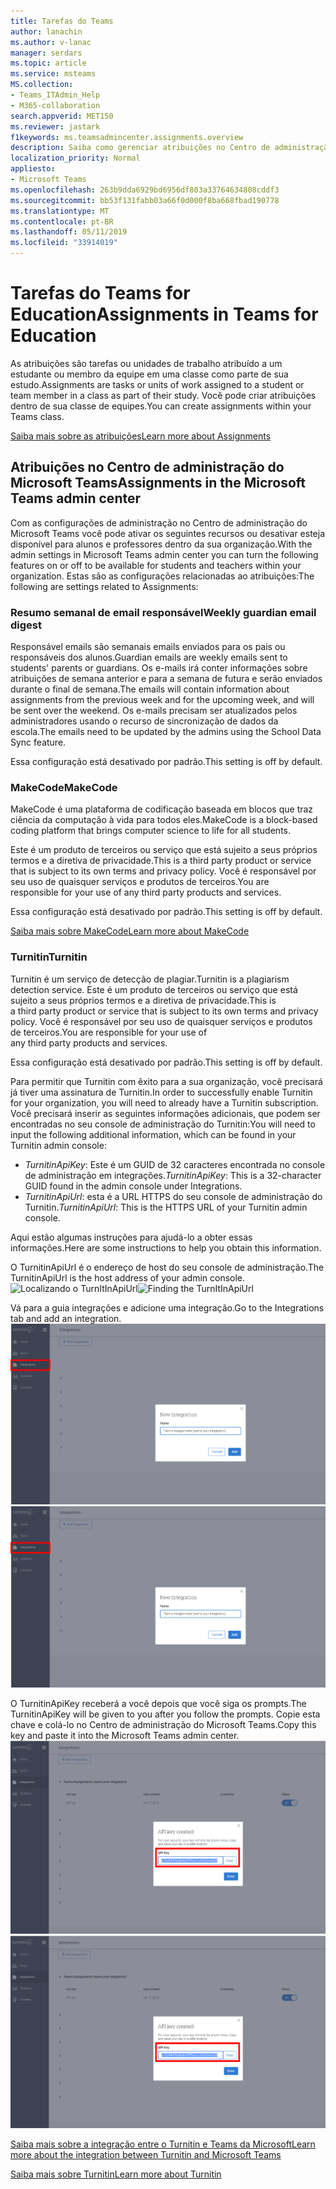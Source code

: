```yaml
---
title: Tarefas do Teams
author: lanachin
ms.author: v-lanac
manager: serdars
ms.topic: article
ms.service: msteams
MS.collection:
- Teams_ITAdmin_Help
- M365-collaboration
search.appverid: MET150
ms.reviewer: jastark
f1keywords: ms.teamsadmincenter.assignments.overview
description: Saiba como gerenciar atribuições no Centro de administração do Microsoft Teams em equipes educacional.
localization_priority: Normal
appliesto:
- Microsoft Teams
ms.openlocfilehash: 263b9dda6929bd6956df803a33764634808cddf3
ms.sourcegitcommit: bb53f131fabb03a66f0d000f8ba668fbad190778
ms.translationtype: MT
ms.contentlocale: pt-BR
ms.lasthandoff: 05/11/2019
ms.locfileid: "33914019"
---
```

# <a name="assignments-in-teams-for-education"></a><span data-ttu-id="3f860-103">Tarefas do Teams for Education</span><span class="sxs-lookup"><span data-stu-id="3f860-103">Assignments in Teams for Education</span></span>

<span data-ttu-id="3f860-104">As atribuições são tarefas ou unidades de trabalho atribuído a um estudante ou membro da equipe em uma classe como parte de sua estudo.</span><span class="sxs-lookup"><span data-stu-id="3f860-104">Assignments are tasks or units of work assigned to a student or team member in a class as part of their study.</span></span> <span data-ttu-id="3f860-105">Você pode criar atribuições dentro de sua classe de equipes.</span><span class="sxs-lookup"><span data-stu-id="3f860-105">You can create assignments within your Teams class.</span></span>

[<span data-ttu-id="3f860-106">Saiba mais sobre as atribuições</span><span class="sxs-lookup"><span data-stu-id="3f860-106">Learn more about Assignments</span></span>](https://support.office.com/article/microsoft-teams-5aa4431a-8a3c-4aa5-87a6-b6401abea114?ui=en-US&rs=en-IE&ad=IE#ID0EAABAAA=Assignments)

## <a name="assignments-in-the-microsoft-teams-admin-center"></a><span data-ttu-id="3f860-107">Atribuições no Centro de administração do Microsoft Teams</span><span class="sxs-lookup"><span data-stu-id="3f860-107">Assignments in the Microsoft Teams admin center</span></span>

<span data-ttu-id="3f860-108">Com as configurações de administração no Centro de administração do Microsoft Teams você pode ativar os seguintes recursos ou desativar esteja disponível para alunos e professores dentro da sua organização.</span><span class="sxs-lookup"><span data-stu-id="3f860-108">With the admin settings in Microsoft Teams admin center you can turn the following features on or off to be available for students and teachers within your organization.</span></span> <span data-ttu-id="3f860-109">Estas são as configurações relacionadas ao atribuições:</span><span class="sxs-lookup"><span data-stu-id="3f860-109">The following are settings related to Assignments:</span></span>

<span data-ttu-id="3f860-110"><a name="#bkemaildigest"> </a></span><span class="sxs-lookup"><span data-stu-id="3f860-110"></span></span>
### <a name="weekly-guardian-email-digest"></a><span data-ttu-id="3f860-111">Resumo semanal de email responsável</span><span class="sxs-lookup"><span data-stu-id="3f860-111">Weekly guardian email digest</span></span>
<span data-ttu-id="3f860-112">Responsável emails são semanais emails enviados para os pais ou responsáveis dos alunos.</span><span class="sxs-lookup"><span data-stu-id="3f860-112">Guardian emails are weekly emails sent to students' parents or guardians.</span></span> <span data-ttu-id="3f860-113">Os e-mails irá conter informações sobre atribuições de semana anterior e para a semana de futura e serão enviados durante o final de semana.</span><span class="sxs-lookup"><span data-stu-id="3f860-113">The emails will contain information about assignments from the previous week and for the upcoming week, and will be sent over the weekend.</span></span> <span data-ttu-id="3f860-114">Os e-mails precisam ser atualizados pelos administradores usando o recurso de sincronização de dados da escola.</span><span class="sxs-lookup"><span data-stu-id="3f860-114">The emails need to be updated by the admins using the School Data Sync feature.</span></span>

<span data-ttu-id="3f860-115">Essa configuração está desativado por padrão.</span><span class="sxs-lookup"><span data-stu-id="3f860-115">This setting is off by default.</span></span>

<span data-ttu-id="3f860-116"><a name="bkmakecode"> </a></span><span class="sxs-lookup"><span data-stu-id="3f860-116"></span></span>
### <a name="makecode"></a><span data-ttu-id="3f860-117">MakeCode</span><span class="sxs-lookup"><span data-stu-id="3f860-117">MakeCode</span></span>
<span data-ttu-id="3f860-118">MakeCode é uma plataforma de codificação baseada em blocos que traz ciência da computação à vida para todos eles.</span><span class="sxs-lookup"><span data-stu-id="3f860-118">MakeCode is a block-based coding platform that brings computer science to life for all students.</span></span> 

<span data-ttu-id="3f860-119">Este é um produto de terceiros ou serviço que está sujeito a seus próprios termos e a diretiva de privacidade.</span><span class="sxs-lookup"><span data-stu-id="3f860-119">This is a third party product or service that is subject to its own terms and privacy policy.</span></span> <span data-ttu-id="3f860-120">Você é responsável por seu uso de quaisquer serviços e produtos de terceiros.</span><span class="sxs-lookup"><span data-stu-id="3f860-120">You are responsible for your use of any third party products and services.</span></span>

<span data-ttu-id="3f860-121">Essa configuração está desativado por padrão.</span><span class="sxs-lookup"><span data-stu-id="3f860-121">This setting is off by default.</span></span>

[<span data-ttu-id="3f860-122">Saiba mais sobre MakeCode</span><span class="sxs-lookup"><span data-stu-id="3f860-122">Learn more about MakeCode</span></span>](https://www.microsoft.com/${locale}/makecode)

<span data-ttu-id="3f860-123"><a name="#turnitin"> </a></span><span class="sxs-lookup"><span data-stu-id="3f860-123"></span></span>
### <a name="turnitin"></a><span data-ttu-id="3f860-124">Turnitin</span><span class="sxs-lookup"><span data-stu-id="3f860-124">Turnitin</span></span>

<span data-ttu-id="3f860-125">Turnitin é um serviço de detecção de plagiar.</span><span class="sxs-lookup"><span data-stu-id="3f860-125">Turnitin is a plagiarism detection service.</span></span> <span data-ttu-id="3f860-126">Este é um produto de terceiros ou serviço que está sujeito a seus próprios termos e a diretiva de privacidade.</span><span class="sxs-lookup"><span data-stu-id="3f860-126">This is a third party product or service that is subject to its own terms and privacy policy.</span></span> <span data-ttu-id="3f860-127">Você é responsável por seu uso de quaisquer serviços e produtos de terceiros.</span><span class="sxs-lookup"><span data-stu-id="3f860-127">You are responsible for your use of any third party products and services.</span></span>

<span data-ttu-id="3f860-128">Essa configuração está desativado por padrão.</span><span class="sxs-lookup"><span data-stu-id="3f860-128">This setting is off by default.</span></span>

<span data-ttu-id="3f860-129">Para permitir que Turnitin com êxito para a sua organização, você precisará já tiver uma assinatura de Turnitin.</span><span class="sxs-lookup"><span data-stu-id="3f860-129">In order to successfully enable Turnitin for your organization, you will need to already have a Turnitin subscription.</span></span> <span data-ttu-id="3f860-130">Você precisará inserir as seguintes informações adicionais, que podem ser encontradas no seu console de administração do Turnitin:</span><span class="sxs-lookup"><span data-stu-id="3f860-130">You will need to input the following additional information, which can be found in your Turnitin admin console:</span></span>

  * <span data-ttu-id="3f860-131">_TurnitinApiKey_: Este é um GUID de 32 caracteres encontrada no console de administração em integrações.</span><span class="sxs-lookup"><span data-stu-id="3f860-131">_TurnitinApiKey_: This is a 32-character GUID found in the admin console under Integrations.</span></span>
  * <span data-ttu-id="3f860-132">_TurnitinApiUrl_: esta é a URL HTTPS do seu console de administração do Turnitin.</span><span class="sxs-lookup"><span data-stu-id="3f860-132">_TurnitinApiUrl_: This is the HTTPS URL of your Turnitin admin console.</span></span>

<span data-ttu-id="3f860-133">Aqui estão algumas instruções para ajudá-lo a obter essas informações.</span><span class="sxs-lookup"><span data-stu-id="3f860-133">Here are some instructions to help you obtain this information.</span></span>

<span data-ttu-id="3f860-134">O TurnitinApiUrl é o endereço de host do seu console de administração.</span><span class="sxs-lookup"><span data-stu-id="3f860-134">The TurnitinApiUrl is the host address of your admin console.</span></span>
<span data-ttu-id="3f860-135">![Localizando o TurnItInApiUrl](./educationImages/Assignments_mopo_turnitin1.png)</span><span class="sxs-lookup"><span data-stu-id="3f860-135">![Finding the TurnItInApiUrl](./educationImages/Assignments_mopo_turnitin1.png)</span></span>

<span data-ttu-id="3f860-136">Vá para a guia integrações e adicione uma integração.</span><span class="sxs-lookup"><span data-stu-id="3f860-136">Go to the Integrations tab and add an integration.</span></span>
<span data-ttu-id="3f860-137">![Localizando o TurnItInApiUrl](./educationImages/Assignments_mopo_turnitin2.png)</span><span class="sxs-lookup"><span data-stu-id="3f860-137">![Finding the TurnItInApiUrl](./educationImages/Assignments_mopo_turnitin2.png)</span></span>

<span data-ttu-id="3f860-138">O TurnitinApiKey receberá a você depois que você siga os prompts.</span><span class="sxs-lookup"><span data-stu-id="3f860-138">The TurnitinApiKey will be given to you after you follow the prompts.</span></span> <span data-ttu-id="3f860-139">Copie esta chave e colá-lo no Centro de administração do Microsoft Teams.</span><span class="sxs-lookup"><span data-stu-id="3f860-139">Copy this key and paste it into the Microsoft Teams admin center.</span></span> 
<span data-ttu-id="3f860-140">![Localizando o TurnItInApiUrl](./educationImages/Assignments_mopo_turnitin3.png)</span><span class="sxs-lookup"><span data-stu-id="3f860-140">![Finding the TurnItInApiUrl](./educationImages/Assignments_mopo_turnitin3.png)</span></span>

[<span data-ttu-id="3f860-141">Saiba mais sobre a integração entre o Turnitin e Teams da Microsoft</span><span class="sxs-lookup"><span data-stu-id="3f860-141">Learn more about the integration between Turnitin and Microsoft Teams</span></span>](https://www.turnitin.com/products/feedback-studio/microsoft-teams-integration)

[<span data-ttu-id="3f860-142">Saiba mais sobre Turnitin</span><span class="sxs-lookup"><span data-stu-id="3f860-142">Learn more about Turnitin</span></span>](https://www.turnitin.com/)
